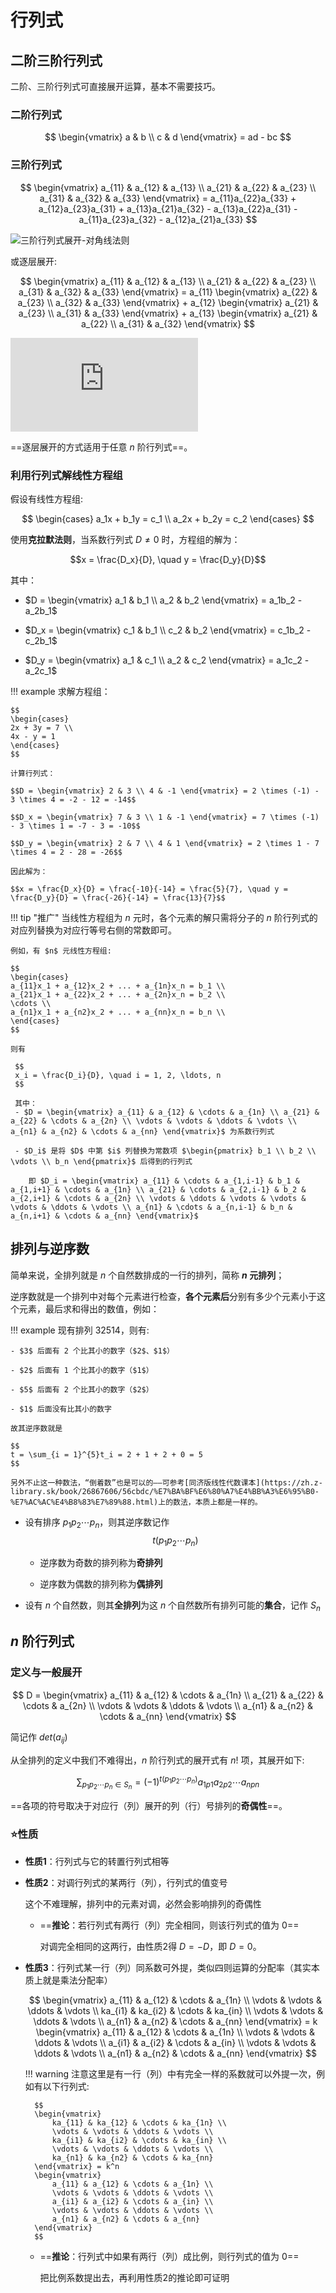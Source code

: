 # 行列式

## 二阶三阶行列式

二阶、三阶行列式可直接展开运算，基本不需要技巧。

### 二阶行列式

$$
\begin{vmatrix}
a & b \\
c & d
\end{vmatrix} = ad - bc
$$

### 三阶行列式

$$
\begin{vmatrix}
a_{11} & a_{12} & a_{13} \\
a_{21} & a_{22} & a_{23} \\
a_{31} & a_{32} & a_{33}
\end{vmatrix} = a_{11}a_{22}a_{33} + a_{12}a_{23}a_{31} + a_{13}a_{21}a_{32} - a_{13}a_{22}a_{31} - a_{11}a_{23}a_{32} - a_{12}a_{21}a_{33}
$$

![三阶行列式展开-对角线法则](../../assets/math.assets/linear/det/3-oroder-det.jpg)

或逐层展开:

$$
\begin{vmatrix}
a_{11} & a_{12} & a_{13} \\
a_{21} & a_{22} & a_{23} \\
a_{31} & a_{32} & a_{33}
\end{vmatrix} = a_{11} \begin{vmatrix}
    a_{22} & a_{23} \\
    a_{32} & a_{33}
\end{vmatrix} + a_{12} \begin{vmatrix}
    a_{21} & a_{23} \\
    a_{31} & a_{33}
\end{vmatrix} + a_{13} \begin{vmatrix}
    a_{21} & a_{22} \\
    a_{31} & a_{32}
\end{vmatrix}
$$

<div class="responsive-video-container">
    <iframe src="https://www.youtube.com/embed/xjr57oO6rHg" 
    scrolling="no" 
    border="0" 
    frameborder="no" 
    framespacing="0" 
    allowfullscreen="true"> 
    </iframe>
</div>

==逐层展开的方式适用于任意 $n$ 阶行列式==。

### 利用行列式解线性方程组

假设有线性方程组:

$$
\begin{cases}
a_1x + b_1y = c_1 \\
a_2x + b_2y = c_2
\end{cases}
$$

使用**克拉默法则**，当系数行列式 $D \neq 0$ 时，方程组的解为：

$$x = \frac{D_x}{D}, \quad y = \frac{D_y}{D}$$

其中：

- $D = \begin{vmatrix} a_1 & b_1 \\ a_2 & b_2 \end{vmatrix} = a_1b_2 - a_2b_1$

- $D_x = \begin{vmatrix} c_1 & b_1 \\ c_2 & b_2 \end{vmatrix} = c_1b_2 - c_2b_1$

- $D_y = \begin{vmatrix} a_1 & c_1 \\ a_2 & c_2 \end{vmatrix} = a_1c_2 - a_2c_1$

!!! example
    求解方程组：

    $$
    \begin{cases}
    2x + 3y = 7 \\
    4x - y = 1
    \end{cases}
    $$

    计算行列式：

    $$D = \begin{vmatrix} 2 & 3 \\ 4 & -1 \end{vmatrix} = 2 \times (-1) - 3 \times 4 = -2 - 12 = -14$$

    $$D_x = \begin{vmatrix} 7 & 3 \\ 1 & -1 \end{vmatrix} = 7 \times (-1) - 3 \times 1 = -7 - 3 = -10$$

    $$D_y = \begin{vmatrix} 2 & 7 \\ 4 & 1 \end{vmatrix} = 2 \times 1 - 7 \times 4 = 2 - 28 = -26$$

    因此解为：

    $$x = \frac{D_x}{D} = \frac{-10}{-14} = \frac{5}{7}, \quad y = \frac{D_y}{D} = \frac{-26}{-14} = \frac{13}{7}$$

!!! tip "推广"
    当线性方程组为 $n$ 元时，各个元素的解只需将分子的 $n$ 阶行列式的对应列替换为对应行等号右侧的常数即可。

    例如，有 $n$ 元线性方程组:

    $$
    \begin{cases}
    a_{11}x_1 + a_{12}x_2 + ... + a_{1n}x_n = b_1 \\
    a_{21}x_1 + a_{22}x_2 + ... + a_{2n}x_n = b_2 \\
    \cdots \\
    a_{n1}x_1 + a_{n2}x_2 + ... + a_{nn}x_n = b_n \\
    \end{cases}
    $$

    则有

     $$
     x_i = \frac{D_i}{D}, \quad i = 1, 2, \ldots, n
     $$
     
     其中：
     - $D = \begin{vmatrix} a_{11} & a_{12} & \cdots & a_{1n} \\ a_{21} & a_{22} & \cdots & a_{2n} \\ \vdots & \vdots & \ddots & \vdots \\ a_{n1} & a_{n2} & \cdots & a_{nn} \end{vmatrix}$ 为系数行列式
     
     - $D_i$ 是将 $D$ 中第 $i$ 列替换为常数项 $\begin{pmatrix} b_1 \\ b_2 \\ \vdots \\ b_n \end{pmatrix}$ 后得到的行列式

        即 $D_i = \begin{vmatrix} a_{11} & \cdots & a_{1,i-1} & b_1 & a_{1,i+1} & \cdots & a_{1n} \\ a_{21} & \cdots & a_{2,i-1} & b_2 & a_{2,i+1} & \cdots & a_{2n} \\ \vdots & \ddots & \vdots & \vdots & \vdots & \ddots & \vdots \\ a_{n1} & \cdots & a_{n,i-1} & b_n & a_{n,i+1} & \cdots & a_{nn} \end{vmatrix}$

## 排列与逆序数

简单来说，全排列就是 $n$ 个自然数排成的一行的排列，简称 **$n$ 元排列**；

逆序数就是一个排列中对每个元素进行检查，**各个元素后**分别有多少个元素小于这个元素，最后求和得出的数值，例如：

!!! example
    现有排列 $32514$，则有:

    - $3$ 后面有 2 个比其小的数字（$2$、$1$）

    - $2$ 后面有 1 个比其小的数字（$1$）

    - $5$ 后面有 2 个比其小的数字（$2$）
    
    - $1$ 后面没有比其小的数字
    
    故其逆序数就是

    $$
    t = \sum_{i = 1}^{5}t_i = 2 + 1 + 2 + 0 = 5
    $$

    另外不止这一种数法，“倒着数”也是可以的——可参考[同济版线性代数课本](https://zh.z-library.sk/book/26867606/56cbdc/%E7%BA%BF%E6%80%A7%E4%BB%A3%E6%95%B0-%E7%AC%AC%E4%B8%83%E7%89%88.html)上的数法，本质上都是一样的。

- 设有排序 $p_1 p_2 \cdots p_n$，则其逆序数记作
    $$
    t(p_1 p_2 \cdots p_n)
    $$

    - 逆序数为奇数的排列称为**奇排列**

    - 逆序数为偶数的排列称为**偶排列**

- 设有 $n$ 个自然数，则其**全排列**为这 $n$ 个自然数所有排列可能的**集合**，记作 $S_{n}$

## $n$ 阶行列式

### 定义与一般展开

$$
D = 
\begin{vmatrix}
    a_{11} & a_{12} & \cdots & a_{1n} \\ 
    a_{21} & a_{22} & \cdots & a_{2n} \\ 
    \vdots & \vdots & \ddots & \vdots \\ 
    a_{n1} & a_{n2} & \cdots & a_{nn} 
\end{vmatrix}
$$

简记作 $det(a_{ij})$

从全排列的定义中我们不难得出，$n$ 阶行列式的展开式有 $n!$ 项，其展开如下:

$$
\sum_{p_1 p_2 \cdots p_n \in S_{n}} = (-1)^{t(p_1 p_2 \cdots p_n)}a_{1p1}a_{2p2} \cdots a_{npn}
$$

==各项的符号取决于对应行（列）展开的列（行）号排列的**奇偶性**==。

### ⭐性质

- **性质1**：行列式与它的转置行列式相等

- **性质2**：对调行列式的某两行（列），行列式的值变号

    这个不难理解，排列中的元素对调，必然会影响排列的奇偶性

    - ==**推论**：若行列式有两行（列）完全相同，则该行列式的值为 $0$==

        对调完全相同的这两行，由性质2得 $D = -D$，即 $D = 0$。

- **性质3**：行列式某一行（列）同系数可外提，类似四则运算的分配率（其实本质上就是乘法分配率）

    $$
    \begin{vmatrix}
        a_{11} & a_{12} & \cdots & a_{1n} \\ 
        \vdots & \vdots & \ddots & \vdots \\
        ka_{i1} & ka_{i2} & \cdots & ka_{in} \\ 
        \vdots & \vdots & \ddots & \vdots \\ 
        a_{n1} & a_{n2} & \cdots & a_{nn} 
    \end{vmatrix} = k
    \begin{vmatrix}
        a_{11} & a_{12} & \cdots & a_{1n} \\ 
        \vdots & \vdots & \ddots & \vdots \\
        a_{i1} & a_{i2} & \cdots & a_{in} \\ 
        \vdots & \vdots & \ddots & \vdots \\ 
        a_{n1} & a_{n2} & \cdots & a_{nn} 
    \end{vmatrix}
    $$

    !!! warning
        注意这里是有一行（列）中有完全一样的系数就可以外提一次，例如有以下行列式:
        
        $$
        \begin{vmatrix}
            ka_{11} & ka_{12} & \cdots & ka_{1n} \\ 
            \vdots & \vdots & \ddots & \vdots \\
            ka_{i1} & ka_{i2} & \cdots & ka_{in} \\ 
            \vdots & \vdots & \ddots & \vdots \\ 
            ka_{n1} & ka_{n2} & \cdots & ka_{nn} 
        \end{vmatrix} = k^n
        \begin{vmatrix}
            a_{11} & a_{12} & \cdots & a_{1n} \\ 
            \vdots & \vdots & \ddots & \vdots \\
            a_{i1} & a_{i2} & \cdots & a_{in} \\ 
            \vdots & \vdots & \ddots & \vdots \\ 
            a_{n1} & a_{n2} & \cdots & a_{nn} 
        \end{vmatrix}
        $$

    - ==**推论**：行列式中如果有两行（列）成比例，则行列式的值为 $0$==

        把比例系数提出去，再利用性质2的推论即可证明